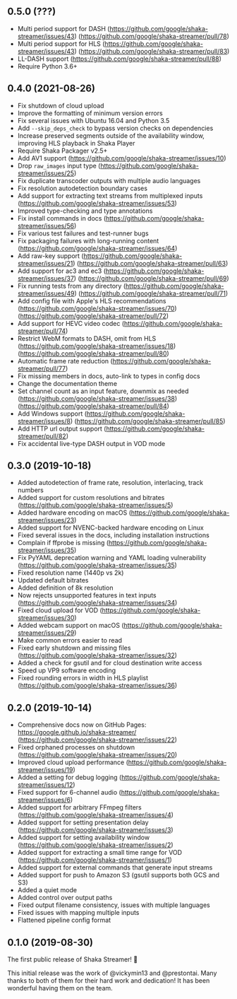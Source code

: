## 0.5.0 (???)

 - Multi period support for DASH
   (https://github.com/google/shaka-streamer/issues/43)
   (https://github.com/google/shaka-streamer/pull/78)
 - Multi period support for HLS
   (https://github.com/google/shaka-streamer/issues/43)
   (https://github.com/google/shaka-streamer/pull/83)
 - LL-DASH support
   (https://github.com/google/shaka-streamer/pull/88)
 - Require Python 3.6+


## 0.4.0 (2021-08-26)

 - Fix shutdown of cloud upload
 - Improve the formatting of minimum version errors
 - Fix several issues with Ubuntu 16.04 and Python 3.5
 - Add `--skip_deps_check` to bypass version checks on dependencies
 - Increase preserved segments outside of the availability window, improving HLS
   playback in Shaka Player
 - Require Shaka Packager v2.5+
 - Add AV1 support
   (https://github.com/google/shaka-streamer/issues/10)
 - Drop `raw_images` input type
   (https://github.com/google/shaka-streamer/issues/25)
 - Fix duplicate transcoder outputs with multiple audio languages
 - Fix resolution autodetection boundary cases
 - Add support for extracting text streams from multiplexed inputs
   (https://github.com/google/shaka-streamer/issues/53)
 - Improved type-checking and type annotations
 - Fix install commands in docs
   (https://github.com/google/shaka-streamer/issues/56)
 - Fix various test failures and test-runner bugs
 - Fix packaging failures with long-running content
   (https://github.com/google/shaka-streamer/issues/64)
 - Add raw-key support
   (https://github.com/google/shaka-streamer/issues/21)
   (https://github.com/google/shaka-streamer/pull/63)
 - Add support for ac3 and ec3
   (https://github.com/google/shaka-streamer/issues/37)
   (https://github.com/google/shaka-streamer/pull/69)
 - Fix running tests from any directory
   (https://github.com/google/shaka-streamer/issues/49)
   (https://github.com/google/shaka-streamer/pull/71)
 - Add config file with Apple's HLS recommendations
   (https://github.com/google/shaka-streamer/issues/70)
   (https://github.com/google/shaka-streamer/pull/72)
 - Add support for HEVC video codec
   (https://github.com/google/shaka-streamer/pull/74)
 - Restrict WebM formats to DASH, omit from HLS
   (https://github.com/google/shaka-streamer/issues/18)
   (https://github.com/google/shaka-streamer/pull/80)
 - Automatic frame rate reduction
   (https://github.com/google/shaka-streamer/pull/77)
 - Fix missing members in docs, auto-link to types in config docs
 - Change the documentation theme
 - Set channel count as an input feature, downmix as needed
   (https://github.com/google/shaka-streamer/issues/38)
   (https://github.com/google/shaka-streamer/pull/84)
 - Add Windows support
   (https://github.com/google/shaka-streamer/issues/8)
   (https://github.com/google/shaka-streamer/pull/85)
 - Add HTTP url output support
   (https://github.com/google/shaka-streamer/pull/82)
 - Fix accidental live-type DASH output in VOD mode


## 0.3.0 (2019-10-18)

 - Added autodetection of frame rate, resolution, interlacing, track numbers
 - Added support for custom resolutions and bitrates
   (https://github.com/google/shaka-streamer/issues/5)
 - Added hardware encoding on macOS
   (https://github.com/google/shaka-streamer/issues/23)
 - Added support for NVENC-backed hardware encoding on Linux
 - Fixed several issues in the docs, including installation instructions
 - Complain if ffprobe is missing
   (https://github.com/google/shaka-streamer/issues/35)
 - Fix PyYAML deprecation warning and YAML loading vulnerability
   (https://github.com/google/shaka-streamer/issues/35)
 - Fixed resolution name (1440p vs 2k)
 - Updated default bitrates
 - Added definition of 8k resolution
 - Now rejects unsupported features in text inputs
   (https://github.com/google/shaka-streamer/issues/34)
 - Fixed cloud upload for VOD
   (https://github.com/google/shaka-streamer/issues/30)
 - Added webcam support on macOS
   (https://github.com/google/shaka-streamer/issues/29)
 - Make common errors easier to read
 - Fixed early shutdown and missing files
   (https://github.com/google/shaka-streamer/issues/32)
 - Added a check for gsutil and for cloud destination write access
 - Speed up VP9 software encoding
 - Fixed rounding errors in width in HLS playlist
   (https://github.com/google/shaka-streamer/issues/36)


## 0.2.0 (2019-10-14)

 - Comprehensive docs now on GitHub Pages: https://google.github.io/shaka-streamer/
   (https://github.com/google/shaka-streamer/issues/22)
 - Fixed orphaned processes on shutdown
   (https://github.com/google/shaka-streamer/issues/20)
 - Improved cloud upload performance
   (https://github.com/google/shaka-streamer/issues/19)
 - Added a setting for debug logging
   (https://github.com/google/shaka-streamer/issues/12)
 - Fixed support for 6-channel audio
   (https://github.com/google/shaka-streamer/issues/6)
 - Added support for arbitrary FFmpeg filters
   (https://github.com/google/shaka-streamer/issues/4)
 - Added support for setting presentation delay
   (https://github.com/google/shaka-streamer/issues/3)
 - Added support for setting availability window
   (https://github.com/google/shaka-streamer/issues/2)
 - Added support for extracting a small time range for VOD
   (https://github.com/google/shaka-streamer/issues/1)
 - Added support for external commands that generate input streams
 - Added support for push to Amazon S3 (gsutil supports both GCS and S3)
 - Added a quiet mode
 - Added control over output paths
 - Fixed output filename consistency, issues with multiple languages
 - Fixed issues with mapping multiple inputs
 - Flattened pipeline config format


## 0.1.0 (2019-08-30)

The first public release of Shaka Streamer! :tada:

This initial release was the work of @vickymin13 and @prestontai. Many thanks
to both of them for their hard work and dedication! It has been wonderful
having them on the team.
